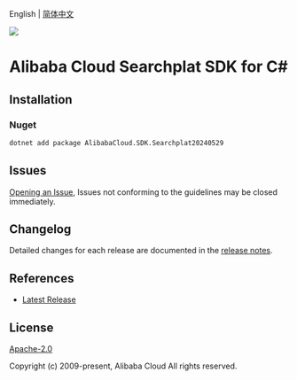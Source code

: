 English | [简体中文](README-CN.md)

![](https://aliyunsdk-pages.alicdn.com/icons/AlibabaCloud.svg)

# Alibaba Cloud Searchplat SDK for C#

## Installation

### Nuget

```bash
dotnet add package AlibabaCloud.SDK.Searchplat20240529
```

## Issues

[Opening an Issue](https://github.com/aliyun/alibabacloud-csharp-sdk/issues/new), Issues not conforming to the guidelines may be closed immediately.

## Changelog

Detailed changes for each release are documented in the [release notes](./ChangeLog.md).

## References

* [Latest Release](https://github.com/aliyun/alibabacloud-csharp-sdk/)

## License

[Apache-2.0](http://www.apache.org/licenses/LICENSE-2.0)

Copyright (c) 2009-present, Alibaba Cloud All rights reserved.
